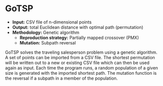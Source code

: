 # GoTSP

* **Input:** CSV file of n-dimensional points
* **Output:** total Euclidean distance with optimal path (permutation)
* **Methodology:** Genetic algorithm
  * **Reproduction strategy:** Partially mapped crossover (PMX)
  * **Mutation:** Subpath reversal

GoTSP solves the traveling salesperson problem using a genetic algorithm. A set of points can be imported from a CSV file. The shortest permutation will be written out to a new or existing CSV file which can then be used again as input. Each time the program runs, a random population of a given size is generated with the imported shortest path. The mutation function is the reversal if a subpath in a member of the population.